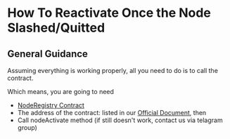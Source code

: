 # How To Reactivate Once the Node Slashed/Quitted

## General Guidance

Assuming everything is working properly, all you need to do is to call the contract.

Which means, you are going to need 
- [NodeRegistry Contract](https://github.com/ARPA-Network/BLS-TSS-Network/blob/0732850fe39f869a7dea899e445dfe6332462ab7/contracts/src/interfaces/INodeRegistry.sol)
- The address of the contract: listed in our [Official Document](https://docs.arpanetwork.io/randcast/supported-networks-and-parameters), then
- Call nodeActivate method (if still doesn't work, contact us via telagram group)
